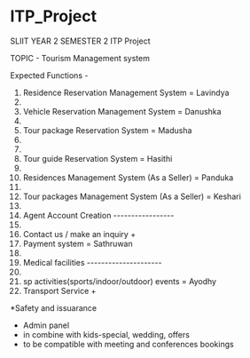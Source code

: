 # ITP_Project
SLIIT YEAR 2 SEMESTER 2 ITP Project

TOPIC - Tourism Management system

Expected Functions - 
1) Residence Reservation Management System = Lavindya
2) 
3) Vehicle Reservation Management System  = Danushka 
4) 
5) Tour package Reservation System  = Madusha 
6) 
7)
8) Tour guide Reservation System = Hasithi 
9) 
10) Residences Management System (As a Seller) = Panduka
11) 
12) Tour packages Management System (As a Seller) = Keshari  
13) 
14) Agent Account Creation -----------------
15) 
16) Contact us / make an inquiry +
17) Payment system = Sathruwan 
18) 
19) Medical facilities ---------------------
20) 
21) sp activities(sports/indoor/outdoor) events = Ayodhy 
23) Transport Service +


*Safety and issuarance

+ Admin panel
+ in combine with kids-special, wedding, offers
+ to be compatible with meeting and conferences bookings

